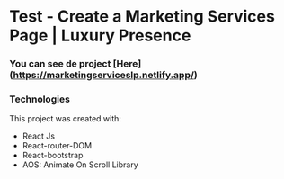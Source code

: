 # Test - Create a Marketing Services Page | Luxury Presence

### You can see de project [Here] (https://marketingserviceslp.netlify.app/)

### Technologies

This project was created with:

- React Js
- React-router-DOM
- React-bootstrap
- AOS: Animate On Scroll Library